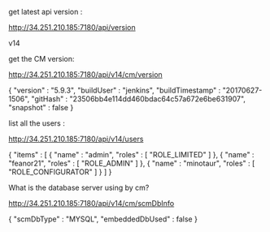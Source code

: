 get latest api version :

http://34.251.210.185:7180/api/version

v14


get the CM version:

http://34.251.210.185:7180/api/v14/cm/version

{
  "version" : "5.9.3",
  "buildUser" : "jenkins",
  "buildTimestamp" : "20170627-1506",
  "gitHash" : "23506bb4e114dd460bdac64c57a672e6be631907",
  "snapshot" : false
}


list all the users :

http://34.251.210.185:7180/api/v14/users

{
  "items" : [ {
    "name" : "admin",
    "roles" : [ "ROLE_LIMITED" ]
  }, {
    "name" : "feanor21",
    "roles" : [ "ROLE_ADMIN" ]
  }, {
    "name" : "minotaur",
    "roles" : [ "ROLE_CONFIGURATOR" ]
  } ]
}


What is the database server using by cm?

http://34.251.210.185:7180/api/v14/cm/scmDbInfo

{
  "scmDbType" : "MYSQL",
  "embeddedDbUsed" : false
}